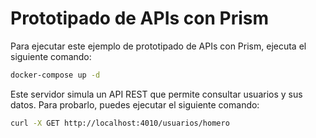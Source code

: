 # Prototipado de APIs con Prism

Para ejecutar este ejemplo de prototipado de APIs con Prism, ejecuta el siguiente comando:

```bash
docker-compose up -d
```

Este servidor simula un API REST que permite consultar usuarios y sus datos. Para probarlo, puedes ejecutar el siguiente comando:

```bash
curl -X GET http://localhost:4010/usuarios/homero
```


